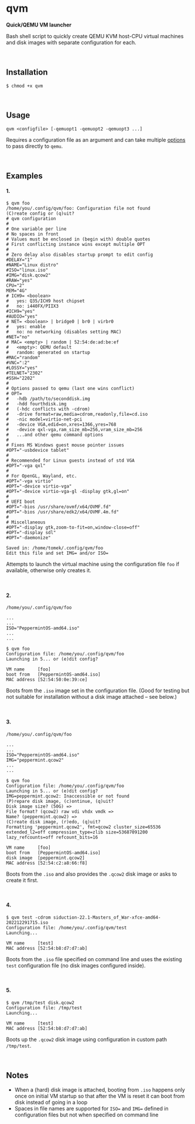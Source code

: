 # qvm
**Quick/QEMU VM launcher**

Bash shell script to quickly create QEMU KVM host-CPU virtual machines and disk images with separate configuration for each.

<br>

## Installation

```
$ chmod +x qvm
```

<br>

## Usage

```
qvm <configfile> [-qemuopt1 -qemuopt2 -qemuopt3 ...]
```

Requires a configuration file as an argument and can take multiple [options](https://man.archlinux.org/man/qemu.1) to pass directly to `qemu`.

<br>

## Examples

#### 1.
```
$ qvm foo
/home/you/.config/qvm/foo: Configuration file not found
(C)reate config or (q)uit?
# qvm configuration
#
# One variable per line
# No spaces in front
# Values must be enclosed in (begin with) double quotes
# First conflicting instance wins except multiple OPT
#
# Zero delay also disables startup prompt to edit config
#DELAY="1"
#NAME="Linux distro"
#ISO="linux.iso"
#IMG="disk.qcow2"
#RAW="yes"
CPU="2"
MEM="4G"
# ICH9= <boolean>
#   yes: Q35/ICH9 host chipset
#   no: i440FX/PIIX3
#ICH9="yes"
#AUDIO="yes"
# NET= <boolean> | bridge0 | br0 | virbr0
#   yes: enable
#   no: no networking (disables setting MAC)
#NET="no"
# MAC= <empty> | random | 52:54:de:ad:be:ef
#   <empty>: QEMU default
#   random: generated on startup
#MAC="random"
#VNC=":2"
#LOSSY="yes"
#TELNET="2302"
#SSH="2202"
#
# Options passed to qemu (last one wins conflict)
# OPT=
#   -hdb /path/to/seconddisk.img
#   -hdd fourthdisk.img
#   (-hdc conflicts with -cdrom)
#   -drive format=raw,media=cdrom,readonly,file=cd.iso
#   -nic model=virtio-net-pci
#   -device VGA,edid=on,xres=1366,yres=768
#   -device qxl-vga,ram_size_mb=256,vram_size_mb=256
#   ...and other qemu command options
#
# Fixes MS Windows guest mouse pointer issues
#OPT="-usbdevice tablet"
#
# Recommended for Linux guests instead of std VGA
#OPT="-vga qxl"
#
# For OpenGL, Wayland, etc.
#OPT="-vga virtio"
#OPT="-device virtio-vga"
#OPT="-device virtio-vga-gl -display gtk,gl=on"
#
# UEFI boot
#OPT="-bios /usr/share/ovmf/x64/OVMF.fd"
#OPT="-bios /usr/share/edk2/x64/OVMF.4m.fd"
#
# Miscellaneous
#OPT="-display gtk,zoom-to-fit=on,window-close=off"
#OPT="-display sdl"
#OPT="-daemonize"

Saved in: /home/tomek/.config/qvm/foo
Edit this file and set IMG= and/or ISO=
```

Attempts to launch the virtual machine using the configuration file `foo` if available, otherwise only creates it.

<br>

#### 2.
`/home/you/.config/qvm/foo`
```
...
...
ISO="PeppermintOS-amd64.iso"
...
...
```

```
$ qvm foo
Configuration file: /home/you/.config/qvm/foo
Launching in 5... or (e)dit config?

VM name     [foo]
boot from   [PeppermintOS-amd64.iso]
MAC address [52:54:50:0e:39:ce]
```

Boots from the `.iso` image set in the configuration file. (Good for testing but not suitable for installation without a disk image attached – see below.)

<br>

#### 3.
`/home/you/.config/qvm/foo`
```
...
...
ISO="PeppermintOS-amd64.iso"
IMG="peppermint.qcow2"
...
...
```

```
$ qvm foo
Configuration file: /home/you/.config/qvm/foo
Launching in 5... or (e)dit config?
IMG=peppermint.qcow2: Inaccessible or not found
(P)repare disk image, (c)ontinue, (q)uit?
Disk image size? (50G) => 
File format? (qcow2) raw vdi vhdx vmdk => 
Name? (peppermint.qcow2) => 
(C)reate disk image, (r)edo, (q)uit?
Formatting 'peppermint.qcow2', fmt=qcow2 cluster_size=65536 extended_l2=off compression_type=zlib size=53687091200 lazy_refcounts=off refcount_bits=16

VM name     [foo]
boot from   [PeppermintOS-amd64.iso]
disk image  [peppermint.qcow2]
MAC address [52:54:c2:a8:66:f8]
```

Boots from the `.iso` and also provides the `.qcow2` disk image or asks to create it first.

<br>

#### 4.
```
$ qvm test -cdrom siduction-22.1-Masters_of_War-xfce-amd64-202212291715.iso
Configuration file: /home/you/.config/qvm/test
Launching...

VM name     [test]
MAC address [52:54:b8:d7:d7:ab]
```

Boots from the `.iso` file specified on command line and uses the existing `test` configuration file (no disk images configured inside).

<br>

#### 5.
```
$ qvm /tmp/test disk.qcow2
Configuration file: /tmp/test
Launching...

VM name     [test]
MAC address [52:54:b8:d7:d7:ab]
```

Boots up the `.qcow2` disk image using configuration in custom path `/tmp/test`.

<br>

## Notes
* When a (hard) disk image is attached, booting from `.iso` happens only once on initial VM startup so that after the VM is reset it can boot from disk instead of going in a loop
* Spaces in file names are supported for `ISO=` and `IMG=` defined in configuration files but not when specified on command line
